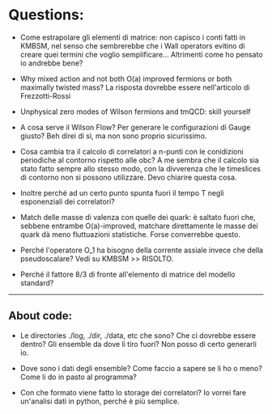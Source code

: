# Questions:

- Come estrapolare gli elementi di matrice: non capisco i conti fatti in KMBSM, nel senso che sembrerebbe che i Wall operators evitino di creare quei termini che voglio semplificare... Altrimenti come ho pensato io andrebbe bene?

- Why mixed action and not both O(a) improved fermions or both maximally twisted mass?
	La risposta dovrebbe essere nell'articolo di Frezzotti-Rossi

- Unphysical zero modes of Wilson fermions and tmQCD: skill yourself

- A cosa serve il Wilson Flow? Per generare le configurazioni di Gauge giusto? Beh direi di sì, ma non sono proprio sicurissimo.

- Cosa cambia tra il calcolo di correlatori a n-punti con le conidizioni periodiche al contorno rispetto alle obc? A me sembra che il calcolo sia stato fatto sempre allo stesso modo, con la divverenza che le timeslices di contorno non si possono utilizzare. Devo chiarire questa cosa.

- Inoltre perché ad un certo punto spunta fuori il tempo T negli esponenziali dei correlatori?

- Match delle masse di valenza con quelle dei quark: è saltato fuori che, sebbene entrambe O(a)-improved, matchare direttamente le masse dei quark dà meno fluttuazioni statistiche. Forse converrebbe questo.

- Perché l'operatore O_1 ha bisogno della corrente assiale invece che della pseudoscalare? Vedi su KMBSM >> RISOLTO.

- Perché il fattore 8/3 di fronte all'elemento di matrice del modello standard? 

***

## About code:

- Le directories ./log, ./dir, ./data, etc che sono? Che ci dovrebbe essere dentro? Gli ensemble da dove li tiro fuori? Non posso di certo generarli io.

- Dove sono i dati degli ensemble? Come faccio a sapere se li ho o meno? Come li do in pasto al programma?

- Con che formato viene fatto lo storage dei correlatori? Io vorrei fare un'analisi dati in python, perché è più semplice. 
